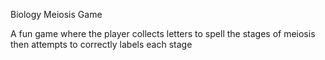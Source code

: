 Biology Meiosis Game

A fun game where the player collects letters to spell the stages of meiosis then attempts to correctly labels each stage
